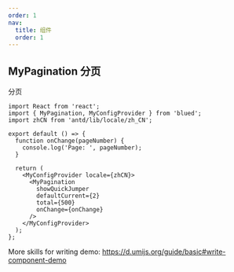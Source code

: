 ```yaml
---
order: 1
nav:
  title: 组件
  order: 1
---
```


## MyPagination 分页

分页

```tsx
import React from 'react';
import { MyPagination, MyConfigProvider } from 'blued';
import zhCN from 'antd/lib/locale/zh_CN';

export default () => {
  function onChange(pageNumber) {
    console.log('Page: ', pageNumber);
  }

  return (
    <MyConfigProvider locale={zhCN}>
      <MyPagination
        showQuickJumper
        defaultCurrent={2}
        total={500}
        onChange={onChange}
      />
    </MyConfigProvider>
  );
};
```

More skills for writing demo: https://d.umijs.org/guide/basic#write-component-demo
